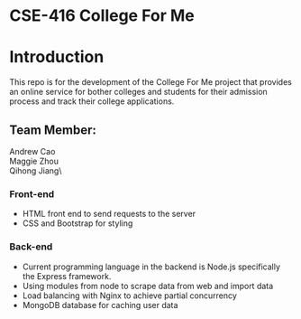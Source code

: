 # CSE-416 College For Me

# Introduction
This repo is for the development of the College For Me project that provides an online service for bother colleges and students for their admission process and track their college applications.

## Team Member:
Andrew Cao\
Maggie Zhou\
Qihong Jiang\

### Front-end
 * HTML front end to send requests to the server
 * CSS and Bootstrap for styling
 
 ### Back-end
 * Current programming language in the backend is Node.js specifically the Express framework.
 * Using modules from node to scrape data from web and import data
  * Load balancing with Nginx to achieve partial concurrency
  * MongoDB database for caching user data

